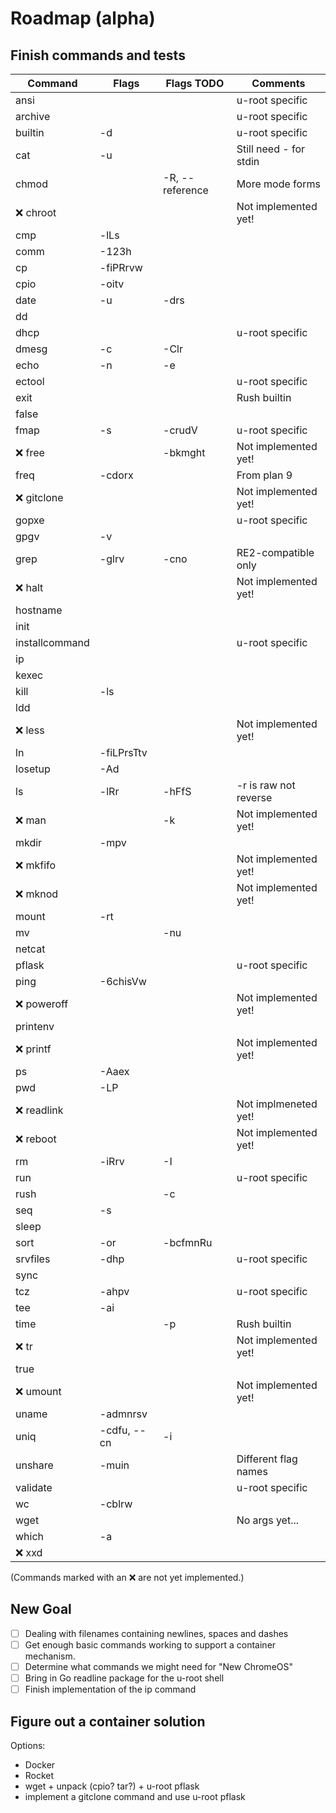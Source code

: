 # Roadmap (alpha)

## Finish commands and tests

| Command        | Flags         | Flags TODO      | Comments               |
| -------------- | ------------- | --------------- | ---------------------- |
| ansi           |               |                 | u-root specific        |
| archive        |               |                 | u-root specific        |
| builtin        | -d            |                 | u-root specific        |
| cat            | -u            |                 | Still need - for stdin |
| chmod          |               | -R, --reference | More mode forms        |
| :x: chroot     |               |                 | Not implemented yet!   |
| cmp            | -lLs          |                 |                        |
| comm           | -123h         |                 |                        |
| cp             | -fiPRrvw      |                 |                        |
| cpio           | -oitv         |                 |                        |
| date           | -u            | -drs            |                        |
| dd             |               |                 |                        |
| dhcp           |               |                 | u-root specific        |
| dmesg          | -c            | -Clr            |                        |
| echo           | -n            | -e              |                        |
| ectool         |               |                 | u-root specific        |
| exit           |               |                 | Rush builtin           |
| false          |               |                 |                        |
| fmap           | -s            | -crudV          | u-root specific        |
| :x: free       |               | -bkmght         | Not implemented yet!   |
| freq           | -cdorx        |                 | From plan 9            |
| :x: gitclone   |               |                 | Not implemented yet!   |
| gopxe          |               |                 | u-root specific        |
| gpgv           | -v            |                 |                        |
| grep           | -glrv         | -cno            | RE2-compatible only    |
| :x: halt       |               |                 | Not implemented yet!   |
| hostname       |               |                 |                        |
| init           |               |                 |                        |
| installcommand |               |                 | u-root specific        |
| ip             |               |                 |                        |
| kexec          |               |                 |                        |
| kill           | -ls           |                 |                        |
| ldd            |               |                 |                        |
| :x: less       |               |                 | Not implemented yet!   |
| ln             | -fiLPrsTtv    |                 |                        |
| losetup        | -Ad           |                 |                        |
| ls             | -lRr          | -hFfS           | -r is raw not reverse  |
| :x: man        |               | -k              | Not implemented yet!   |
| mkdir          | -mpv          |                 |                        |
| :x: mkfifo     |               |                 | Not implemented yet!   |
| :x: mknod      |               |                 | Not implemented yet!   |
| mount          | -rt           |                 |                        |
| mv             |               | -nu             |                        |
| netcat         |               |                 |                        |
| pflask         |               |                 | u-root specific        |
| ping           | -6chisVw      |                 |                        |
| :x: poweroff   |               |                 | Not implemented yet!   |
| printenv       |               |                 |                        |
| :x: printf     |               |                 | Not implemented yet!   |
| ps             | -Aaex         |                 |                        |
| pwd            | -LP           |                 |                        |
| :x: readlink   |               |                 | Not implmeneted yet!   |
| :x: reboot     |               |                 | Not implemented yet!   |
| rm             | -iRrv         | -I              |                        |
| run            |               |                 | u-root specific        |
| rush           |               | -c              |                        |
| seq            | -s            |                 |                        |
| sleep          |               |                 |                        |
| sort           | -or           | -bcfmnRu        |                        |
| srvfiles       | -dhp          |                 | u-root specific        |
| sync           |               |                 |                        |
| tcz            | -ahpv         |                 | u-root specific        |
| tee            | -ai           |                 |                        |
| time           |               | -p              | Rush builtin           |
| :x: tr         |               |                 | Not implemented yet!   |
| true           |               |                 |                        |
| :x: umount     |               |                 | Not implemented yet!   |
| uname          | -admnrsv      |                 |                        |
| uniq           | -cdfu, --cn   | -i              |                        |
| unshare        | -muin         |                 | Different flag names   |
| validate       |               |                 | u-root specific        |
| wc             | -cblrw        |                 |                        |
| wget           |               |                 | No args yet...         |
| which          | -a            |                 |                        |
| :x: xxd        |               |                 |                        |

(Commands marked with an :x: are not yet implemented.)

## New Goal
- [ ] Dealing with filenames containing newlines, spaces and dashes
- [ ] Get enough basic commands working to support a container mechanism.
- [ ] Determine what commands we might need for "New ChromeOS"
- [ ] Bring in Go readline package for the u-root shell
- [ ] Finish implementation of the ip command

## Figure out a container solution
Options:

* Docker
* Rocket
* wget + unpack (cpio? tar?) + u-root pflask
* implement a gitclone command and use u-root pflask
